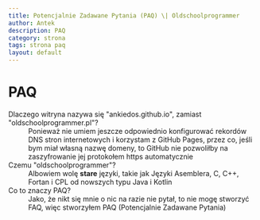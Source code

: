 ```yaml
---
title: Potencjalnie Zadawane Pytania (PAQ) \| Oldschoolprogrammer
author: Antek
description: PAQ
category: strona
tags: strona paq
layout: default
---
```


# PAQ
<dl>
    <dt>Dlaczego witryna nazywa się "ankiedos.github.io", zamiast "oldschoolprogrammer.pl"?</dt>
    <dd>Ponieważ nie umiem jeszcze odpowiednio konfigurować rekordów DNS stron internetowych i korzystam z GitHub Pages, przez co, jeśli bym miał własną nazwę domeny, to GitHub nie pozwoliłby na zaszyfrowanie jej protokołem https automatycznie</dd>
    <dt>Czemu "oldschoolprogrammer"?</dt>
    <dd>Albowiem wolę <strong>stare</strong> języki, takie jak Języki Asemblera, C, C++, Fortan i CPL od nowszych typu Java i Kotlin</dd>
    <dt>Co to znaczy PAQ?</dt>
    <dd>Jako, że nikt się mnie o nic na razie nie pytał, to nie mogę stworzyć FAQ, więc stworzyłem PAQ (Potencjalnie Zadawane Pytania)</dd>
</dl>
